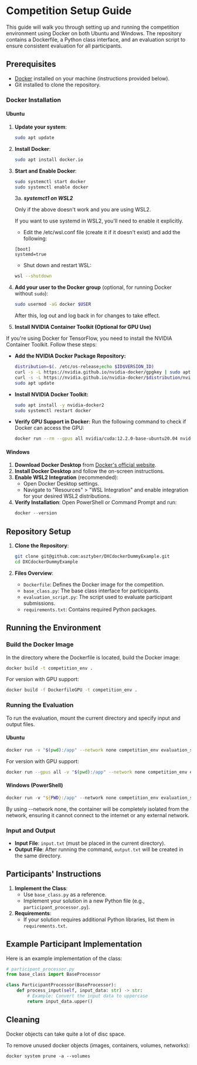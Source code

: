 # Competition Setup Guide

This guide will walk you through setting up and running the competition environment using Docker on both Ubuntu and Windows. The repository contains a Dockerfile, a Python class interface, and an evaluation script to ensure consistent evaluation for all participants.

## Prerequisites
- [Docker](https://docs.docker.com/get-docker/) installed on your machine (instructions provided below).
- Git installed to clone the repository.

### Docker Installation

#### Ubuntu
1. **Update your system**:
   ```bash
   sudo apt update
   ```

2. **Install Docker**:
   ```bash
   sudo apt install docker.io
   ```

3. **Start and Enable Docker**:
   ```bash
   sudo systemctl start docker
   sudo systemctl enable docker
   ```

   3a. ***systemct1 on WSL2***

   Only if the above doesn't work and you are using WSL2.

    If you want to use systemd in WSL2, you'll need to enable it explicitly.

    - Edit the /etc/wsl.conf file (create it if it doesn't exist) and add the following:
    ```
    [boot]
   systemd=true
   ```
   - Shut down and restart WSL:
   ```bash
   wsl --shutdown
   ```

4. **Add your user to the Docker group** (optional, for running Docker without `sudo`):
   ```bash
   sudo usermod -aG docker $USER
   ```
   After this, log out and log back in for changes to take effect.

5. **Install NVIDIA Container Toolkit (Optional for GPU Use)**

If you're using Docker for TensorFlow, you need to install the NVIDIA Container Toolkit. Follow these steps:

 - **Add the NVIDIA Docker Package Repository:**
   ```bash
   distribution=$(. /etc/os-release;echo $ID$VERSION_ID)
   curl -s -L https://nvidia.github.io/nvidia-docker/gpgkey | sudo apt-key add -
   curl -s -L https://nvidia.github.io/nvidia-docker/$distribution/nvidia-docker.list | sudo tee /etc/apt/sources.list.d/nvidia-docker.list
   sudo apt update

- **Install NVIDIA Docker Toolkit:**
   ```bash
   sudo apt install -y nvidia-docker2
   sudo systemctl restart docker
   ```
- **Verify GPU Support in Docker:** Run the following command to check if Docker can access the GPU:
   ```bash
   docker run --rm --gpus all nvidia/cuda:12.2.0-base-ubuntu20.04 nvidia-smi
   ```



#### Windows
1. **Download Docker Desktop** from [Docker's official website](https://www.docker.com/products/docker-desktop).
2. **Install Docker Desktop** and follow the on-screen instructions.
3. **Enable WSL2 Integration** (recommended):
   - Open Docker Desktop settings.
   - Navigate to "Resources" > "WSL Integration" and enable integration for your desired WSL2 distributions.
4. **Verify Installation**:
   Open PowerShell or Command Prompt and run:
   ```powershell
   docker --version
   ```

## Repository Setup
1. **Clone the Repository**:
   ```bash
   git clone git@github.com:asztyber/DXCdockerDummyExample.git
   cd DXCdockerDummyExample
   ```

2. **Files Overview**:
   - `Dockerfile`: Defines the Docker image for the competition.
   - `base_class.py`: The base class interface for participants.
   - `evaluation_script.py`: The script used to evaluate participant submissions.
   - `requirements.txt`: Contains required Python packages.

## Running the Environment

### Build the Docker Image

In the directory where the Dockerfile is located, build the Docker image:

```bash
docker build -t competition_env .
```

For version with GPU support:
```bash
docker build -f DockerfileGPU -t competition_env .
```

### Running the Evaluation

To run the evaluation, mount the current directory and specify input and output files.

#### Ubuntu
```bash
docker run -v "$(pwd):/app" --network none competition_env evaluation_script.py input.txt output.txt
```

For version with GPU support:
```bash
docker run --gpus all -v "$(pwd):/app" --network none competition_env evaluation_script.py input.txt output.txt
```

#### Windows (PowerShell)
```powershell
docker run -v "${PWD}:/app" --network none competition_env evaluation_script.py input.txt output.txt
```

By using --network none, the container will be completely isolated from the network, ensuring it cannot connect to the internet or any external network.

### Input and Output
- **Input File**: `input.txt` (must be placed in the current directory).
- **Output File**: After running the command, `output.txt` will be created in the same directory.

## Participants' Instructions
1. **Implement the Class**:
   - Use `base_class.py` as a reference.
   - Implement your solution in a new Python file (e.g., `participant_processor.py`).
2. **Requirements**:
   - If your solution requires additional Python libraries, list them in `requirements.txt`.

## Example Participant Implementation
Here is an example implementation of the class:

```python
# participant_processor.py
from base_class import BaseProcessor

class ParticipantProcessor(BaseProcessor):
    def process_input(self, input_data: str) -> str:
        # Example: Convert the input data to uppercase
        return input_data.upper()
```


## Cleaning
Docker objects can take quite a lot of disc space.

To remove unused docker objects (images, containers, volumes, networks):
```
docker system prune -a --volumes
```